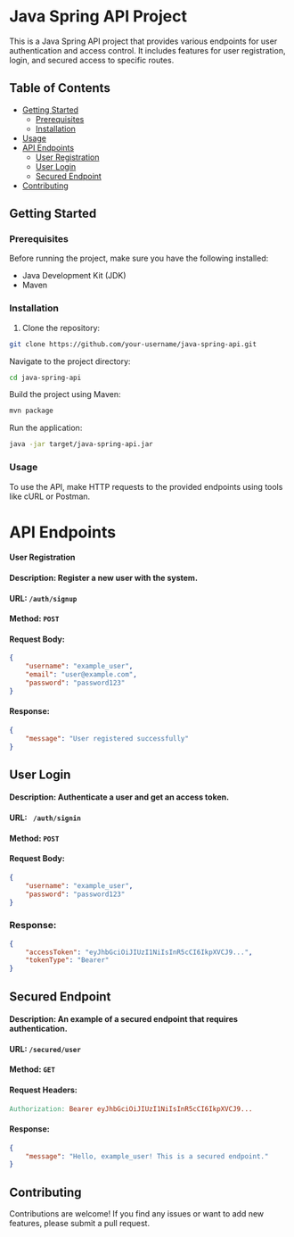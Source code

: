 # Java Spring API Project

This is a Java Spring API project that provides various endpoints for user authentication and access control. It includes features for user registration, login, and secured access to specific routes.

## Table of Contents

- [Getting Started](#getting-started)
    - [Prerequisites](#prerequisites)
    - [Installation](#installation)
- [Usage](#usage)
- [API Endpoints](#api-endpoints)
    - [User Registration](#user-registration)
    - [User Login](#user-login)
    - [Secured Endpoint](#secured-endpoint)
- [Contributing](#contributing)

## Getting Started

### Prerequisites

Before running the project, make sure you have the following installed:

- Java Development Kit (JDK)
- Maven

### Installation

1. Clone the repository:

```bash
git clone https://github.com/your-username/java-spring-api.git
```
Navigate to the project directory:
```bash
cd java-spring-api
```

Build the project using Maven:
```bash
mvn package
```
Run the application:
``` bash
java -jar target/java-spring-api.jar
```
### Usage
To use the API, make HTTP requests to the provided endpoints using tools like cURL or Postman.

# API Endpoints

#### User Registration
#### Description: Register a new user with the system.
#### URL: ```/auth/signup```
#### Method: ```POST```
#### Request Body:

```json
{
    "username": "example_user",
    "email": "user@example.com",
    "password": "password123"
}
```

#### Response:

``` json
{
    "message": "User registered successfully"
}
```

## User Login
#### Description: Authenticate a user and get an access token.
#### URL: ``` /auth/signin```
#### Method: ```POST```
#### Request Body:

``` json
{
    "username": "example_user",
    "password": "password123"
}
```
### Response:

``` json
{
    "accessToken": "eyJhbGciOiJIUzI1NiIsInR5cCI6IkpXVCJ9...",
    "tokenType": "Bearer"
}
``` 

## Secured Endpoint
#### Description: An example of a secured endpoint that requires authentication.

#### URL: ```/secured/user```

#### Method: ```GET```

#### Request Headers:

``` makefile
Authorization: Bearer eyJhbGciOiJIUzI1NiIsInR5cCI6IkpXVCJ9...
``` 
#### Response:

```json
{
    "message": "Hello, example_user! This is a secured endpoint."
}
```

## Contributing
Contributions are welcome! If you find any issues or want to add new features, please submit a pull request.